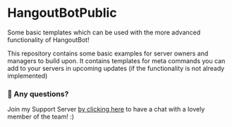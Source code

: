 # HangoutBotPublic
Some basic templates which can be used with the more advanced functionality of HangoutBot!

This repository contains some basic examples for server owners and managers to build upon. It contains templates for meta commands you can add to your servers in upcoming updates (if the functionality is not already implemented)

### 💬 Any questions?
Join my Support Server [by clicking here](https://discord.gg/3bq88pY) to have a chat with a lovely member of the team! :) 
